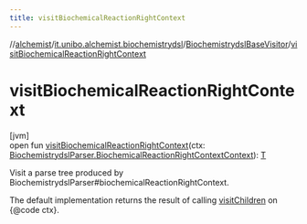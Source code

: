 ```yaml
---
title: visitBiochemicalReactionRightContext
---
```

//[alchemist](../../../index.html)/[it.unibo.alchemist.biochemistrydsl](../index.html)/[BiochemistrydslBaseVisitor](index.html)/[visitBiochemicalReactionRightContext](visit-biochemical-reaction-right-context.html)



# visitBiochemicalReactionRightContext



[jvm]\
open fun [visitBiochemicalReactionRightContext](visit-biochemical-reaction-right-context.html)(ctx: [BiochemistrydslParser.BiochemicalReactionRightContextContext](../-biochemistrydsl-parser/-biochemical-reaction-right-context-context/index.html)): [T](../../it.unibo.alchemist.model.implementations.nodes/-abstract-node/index.html)



Visit a parse tree produced by BiochemistrydslParser#biochemicalReactionRightContext. 



The default implementation returns the result of calling [visitChildren](index.html#668592954%2FFunctions%2F-134779887) on {@code ctx}.




